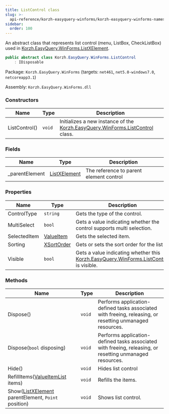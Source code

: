 ```yaml
---
title: ListControl class
slug: >-
  api-reference/korzh-easyquery-winforms/korzh-easyquery-winforms-namespace/listcontrol-class
sidebar:
  order: 100
---
```


An abstract class that represents list control (menu, ListBox, CheckListBox) used in [Korzh.EasyQuery.WinForms.ListXElement](/easyquery/docs/api-reference/korzh-easyquery-winforms/korzh-easyquery-winforms-namespace/listxelement-class).
```csharp
public abstract class Korzh.EasyQuery.WinForms.ListControl
    : IDisposable

```
Package: `Korzh.EasyQuery.WinForms` (targets: `net461`, `net5.0-windows7.0`, `netcoreapp3.1`)

Assembly: `Korzh.EasyQuery.WinForms.dll`

### Constructors

| Name | Type | Description | 
| --- | --- | --- | 
| ListControl() | `void` | Initializes a new instance of the [Korzh.EasyQuery.WinForms.ListControl](/easyquery/docs/api-reference/korzh-easyquery-winforms/korzh-easyquery-winforms-namespace/listcontrol-class) class. | 


### Fields

| Name | Type | Description | 
| --- | --- | --- | 
| _parentElement | [ListXElement](/easyquery/docs/api-reference/korzh-easyquery-winforms/korzh-easyquery-winforms-namespace/listxelement-class) | The reference to parent element control | 


### Properties

| Name | Type | Description | 
| --- | --- | --- | 
| ControlType | `string` | Gets the type of the control. | 
| MultiSelect | `bool` | Gets a value indicating whether the control supports multi selection. | 
| SelectedItem | [ValueItem](/easyquery/docs/api-reference/korzh-easyquery-winforms/korzh-easyquery-winforms-namespace/valueitem-class) | Gets the selected item. | 
| Sorting | [XSortOrder](/easyquery/docs/api-reference/korzh-easyquery-winforms/korzh-easyquery-winforms-namespace/xsortorder-enum) | Gets or sets the sort order for the list | 
| Visible | `bool` | Gets a value indicating whether this [Korzh.EasyQuery.WinForms.ListControl](/easyquery/docs/api-reference/korzh-easyquery-winforms/korzh-easyquery-winforms-namespace/listcontrol-class) is visible. | 


### Methods

| Name | Type | Description | 
| --- | --- | --- | 
| Dispose() | `void` | Performs application-defined tasks associated with freeing, releasing, or resetting unmanaged resources. | 
| Dispose(`bool` disposing) | `void` | Performs application-defined tasks associated with freeing, releasing, or resetting unmanaged resources. | 
| Hide() | `void` | Hides list control | 
| RefillItems([ValueItemList](/easyquery/docs/api-reference/korzh-easyquery-winforms/korzh-easyquery-winforms-namespace/valueitemlist-class) items) | `void` | Refills the items. | 
| Show([ListXElement](/easyquery/docs/api-reference/korzh-easyquery-winforms/korzh-easyquery-winforms-namespace/listxelement-class) parentElement, `Point` position) | `void` | Shows list control. |
